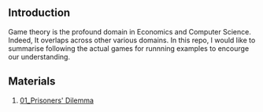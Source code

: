 ## Introduction
Game theory is the profound domain in Economics and Computer Science.
Indeed, It overlaps across other various domains.
In this repo, I would like to summarise following the actual games for runnning examples to encourge our understanding.

## Materials
1. [01_Prisoners' Dilemma](https://github.com/Rowing0914/GameTheory_Python/blob/master/01_Prisoners_Dilemma/note.md)
